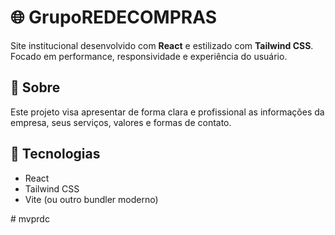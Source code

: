 # 🌐 GrupoREDECOMPRAS

Site institucional desenvolvido com **React** e estilizado com **Tailwind CSS**. Focado em performance, responsividade e experiência do usuário.

## 📌 Sobre

Este projeto visa apresentar de forma clara e profissional as informações da empresa, seus serviços, valores e formas de contato.

## 🚀 Tecnologias

- React
- Tailwind CSS
- Vite (ou outro bundler moderno)

#   m v p r d c  
 